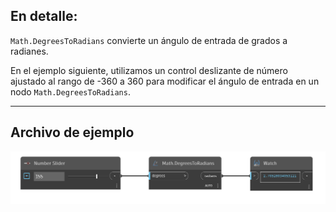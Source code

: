 ## En detalle:
`Math.DegreesToRadians` convierte un ángulo de entrada de grados a radianes.

En el ejemplo siguiente, utilizamos un control deslizante de número ajustado al rango de -360 a 360 para modificar el ángulo de entrada en un nodo `Math.DegreesToRadians`.
___
## Archivo de ejemplo

![Math.DegreesToRadians](./DSCore.Math.DegreesToRadians_img.jpg)
